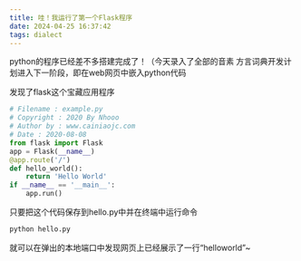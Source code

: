 ```yaml
---
title: 哇！我运行了第一个Flask程序
date: 2024-04-25 16:37:42
tags: dialect
---
```

python的程序已经差不多搭建完成了！（今天录入了全部的音素 方言词典开发计划进入下一阶段，即在web网页中嵌入python代码

发现了flask这个宝藏应用程序
```python
# Filename : example.py
# Copyright : 2020 By Nhooo
# Author by : www.cainiaojc.com
# Date : 2020-08-08
from flask import Flask
app = Flask(__name__)
@app.route('/')
def hello_world():
    return 'Hello World'
if __name__ == '__main__':
    app.run()
```
只要把这个代码保存到hello.py中并在终端中运行命令
```bash
python hello.py
```
就可以在弹出的本地端口中发现网页上已经展示了一行“helloworld”~